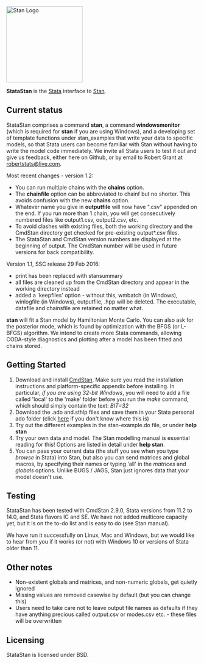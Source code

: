 
<a href="http://mc-stan.org">
<img src="https://raw.githubusercontent.com/stan-dev/logos/master/logo.png" width=200 alt="Stan Logo"/>
</a>

**StataStan** is the [Stata](http://www.stata.com) interface to [Stan](http://mc-stan.org).

Current status
---------
StataStan comprises a command **stan**, a command **windowsmonitor** (which is required for **stan** if you are using Windows), and a developing set of template functions under stan_examples that write your data to specific models, so that Stata users can become familiar with Stan without having to write the model code immediately. We invite all Stata users to test it out and give us feedback, either here on Github, or by email to Robert Grant at [robertstats@live.com](mailto:robertstats@live.com).

Most recent changes - version 1.2:
* You can run multiple chains with the **chains** option.
* The **chainfile** option can be abbreviated to chainf but no shorter. This avoids confusion with the new **chains** option.
* Whatever name you give in **outputfile** will now have ".csv" appended on the end. If you run more than 1 chain, you will get consecutively numbered files like output1.csv, output2.csv, etc.
* To avoid clashes with existing files, both the working directory and the CmdStan directory get checked for pre-existing output*.csv files.
* The StataStan and CmdStan version numbers are displayed at the beginning of output. The CmdStan number will be used in future versions for back compatibility.

Version 1.1, SSC release 29 Feb 2016:
* print has been replaced with stansummary
* all files are cleaned up from the CmdStan directory and appear in the working directory instead
* added a 'keepfiles' option - without this, wmbatch (in Windows), winlogfile (in Windows), outputfile, .hpp will be deleted. The executable, datafile and chainsfile are retained no matter what.

**stan** will fit a Stan model by Hamiltonian Monte Carlo. You can also ask for the posterior mode, which is found by optimization with the BFGS (or L-BFGS) algorithm. We intend to create more Stata commands, allowing CODA-style diagnostics and plotting after a model has been fitted and chains stored.

Getting Started
----------------
1. Download and install [CmdStan](http://mc-stan.org/interfaces/cmdstan.html). Make sure you read the installation instructions and platform-specific appendix before installing. In particular, _if you are using 32-bit Windows_, you will need to add a file called 'local' to the 'make' folder before you run the *make* command, which should simply contain the text: *BIT=32*
1. Download the .ado and.sthlp files and save them in your Stata personal ado folder (click [here](http://www.stata.com/support/faqs/programming/personal-ado-directory/) if you don't know where this is)
1. Try out the different examples in the stan-example.do file, or under **help stan**
1. Try your own data and model. The Stan modelling manual is essential reading for this! Options are listed in detail under **help stan**.
1. You can pass your current data (the stuff you see when you type *browse* in Stata) into Stan, but also you can send matrices and global macros, by specifying their names or typing 'all' in the *matrices* and *globals* options. Unlike BUGS / JAGS, Stan just ignores data that your model doesn't use.

Testing
-----------------
StataStan has been tested with CmdStan 2.9.0, Stata versions from 11.2 to 14.0, and Stata flavors IC and SE. We have not added multicore capacity yet, but it is on the to-do list and is easy to do (see Stan manual).

We have run it successfully on Linux, Mac and Windows, but we would like to hear from you if it works (or not) with Windows 10 or versions of Stata older than 11.

Other notes
---------------
* Non-existent globals and matrices, and non-numeric globals, get quietly ignored
* Missing values are removed casewise by default (but you can change this)
* Users need to take care not to leave output file names as defaults if they have anything precious called output.csv or modes.csv etc. - these files will be overwritten

Licensing
---------
StataStan is licensed under BSD.

